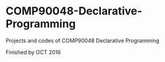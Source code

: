 # COMP90048-Declarative-Programming
Projects and codes of COMP90048 Declarative Programming

Finished by OCT 2016
